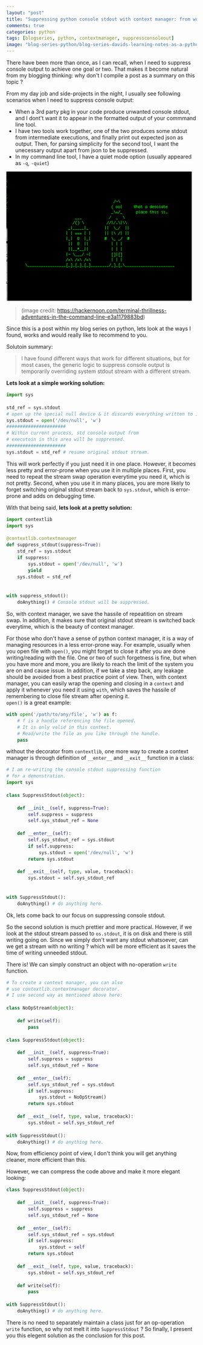 ```yaml
---
layout: "post"
title: "Suppressing python console stdout with context manager: from working solution to elegant solution"
comments: true
categories: python
tags: [blogseries, python, contextmanager, suppressconsoleout]
image: "blog-series-python/blog-series-davids-learning-notes-as-a-python-dummy.png"
---
```


There have been more than once, as I can recall, when I need to suppress console output to achieve one goal or two. That makes it become natural from my blogging thinking: why don't I compile a post as a summary on this topic ?  
  
From my day job and side-projects in the night, I usually see following scenarios when I need to suppress console output:  
  
* When a 3rd party pkg in your code produce unwanted console stdout, and I dont't want it to appear in the formatted output of your commmand line tool.
* I have two tools work together, one of the two produces some stdout from intermediate executions, and finally print out expected json as output. Then, for parsing simplicity for the second tool, I want the unecessary output apart from json to be suppressed.
* In my command line tool, I have a quiet mode option (usually appeared as `-q`, `-quiet`)

![suppress console output funny pic](/assets/img/blog-series-python/suppress-console-output-funny-pic.png)
>(image credit: https://hackernoon.com/terminal-thrillness-adventures-in-the-command-line-e3a1179883bd)  
  
Since this is a post within my blog series on python, lets look at the ways I found, works and would really like to recommend to you.  
  
Solutoin summary:  
> I have found different ways that work for different situations, but for most cases, the generic logic to suppress console output is temporarily overriding system stdout stream with a different stream.

**Lets look at a simple working solution:**  

```python
import sys

std_ref = sys.stdout
# open up the special null device & it discards everything written to it.
sys.stdout = open('/dev/null', 'w') 
######################
# Within current process, std console output from
# executoin in this area will be suppressed.
######################
sys.stdout = std_ref # resume original stdout stream.
```

This will work perfectly if you just need it in one place. However, it becomes less pretty and error-prone when you use it in multiple places. First, you need to repeat the stream swap operation everytime you need it, which is not pretty. Second, when you use it in many places, you are more likely to forget switching original stdout stream back to `sys.stdout`, which is error-prone and adds on debugging time.  
  
With that being said, **lets look at a pretty solution:**  

```python
import contextlib
import sys

@contextlib.contextmanager
def suppress_stdout(suppress=True):
    std_ref = sys.stdout
    if suppress:
        sys.stdout = open('/dev/null', 'w')
        yield
    sys.stdout = std_ref


with suppress_stdout():
    doAnything() # Console stdout will be suppressed.
```

So, with context manager, we save the hassile of repeatition on stream swap. In addition, it makes sure that original stdout stream is switched back everytime, which is the beauty of context manager.
  
For those who don't have a sense of python context manager, it is a way of managing resources in a less error-prone way. For example, usually when you open file with `open()`, you might forget to close it after you are done writing/reading with the file. One or two of such forgetness is fine, but when you have more and more, you are likely to reach the limit of the system you are on and cause issue. In addition, if we take a step back, any leakage should be avoided from a best practice point of view. Then, with context manager, you
can easily wrap the opening and closing in a `context` and apply it whenever you need it using `with`, which saves the hassile of remembering to close file stream after opening it.  
`open()` is a great example:  

```python
with open('/path/to/any/file', 'w') as f:
    # f is a handle referencing the file opened.
    # It is only valid in this context.
    # Read/write the file as you like through the handle.
    pass
```
  
without the decorator from `contextlib`, one more way to create a context manager is through definition of `__enter__` and `__exit__` function in a class:  
  
```python
# I am re-writing the console stdout suppressing function
# for a demonstration.
import sys

class SuppressStdout(object):
    
    def __init__(self, suppress=True):
        self.suppress = suppress
        self.sys_stdout_ref = None

    def __enter__(self):
        self.sys_stdout_ref = sys.stdout
        if self.suppress:
            sys.stdout = open('/dev/null', 'w')
        return sys.stdout

    def __exit__(self, type, value, traceback):
        sys.stdout = self.sys_stdout_ref


with SuppressStdout():
    doAnything() # do anything here.
```
  
Ok, lets come back to our focus on suppressing console stdout.  
  
So the second solution is much prettier and more practical. However, if we look at the stdout stream passed to `os.stdout`, it is on disk and there is still writing going on. Since we simply don't want any stdout whatsoever, can we get a stream with no writing ?  which will be more efficient as it saves the time of writing unneeded stdout.  
  
There is! We can simply construct an object with no-operation `write` function.  
  
```python
# To create a context manager, you can also 
# use contextlib.contextmanager decorator.
# I use second way as mentioned above here:

class NoOpStream(object):

    def write(self):
        pass

class SuppressStdout(object):
    
    def __init__(self, suppress=True):
        self.suppress = suppress
        self.sys_stdout_ref = None

    def __enter__(self):
        self.sys_stdout_ref = sys.stdout
        if self.suppress:
            sys.stdout = NoOpStream()
        return sys.stdout

    def __exit__(self, type, value, traceback):
        sys.stdout = self.sys_stdout_ref

with SuppressStdout():
    doAnything() # do anything here.
```
  
Now, from efficiency point of view, I don't think you will get anything cleaner, more efficient than this.  
  
However, we can compress the code above and make it more elegant looking:  

```python
class SuppressStdout(object):
    
    def __init__(self, suppress=True):
        self.suppress = suppress
        self.sys_stdout_ref = None

    def __enter__(self):
        self.sys_stdout_ref = sys.stdout
        if self.suppress:
            sys.stdout = self
        return sys.stdout

    def __exit__(self, type, value, traceback):
        sys.stdout = self.sys_stdout_ref

    def write(self):
        pass

with SuppressStdout():
    doAnything() # do anything here.
```
  
There is no need to separately maintain a class just for an op-operation `write` function, so why not melt it into `SuppressStdout` ? So finally, I present you this elegent solution as the conclusion for this post.  
